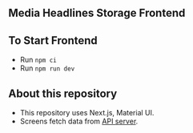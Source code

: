 ## Media Headlines Storage Frontend
## To Start Frontend
- Run `npm ci`
- Run `npm run dev`

## About this repository
- This repository uses Next.js, Material UI.
- Screens fetch data from [API server](https://github.com/flipfrog/headline-storage-api).
